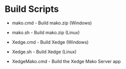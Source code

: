 # Build Scripts


- mako.cmd - Build mako.zip (Windows)
- mako.sh - Build mako.zip (Linux)

- Xedge.cmd - Build Xedge (Windows)
- Xedge.sh - Build Xedge (Linux)
- XedgeMako.cmd - Build the Xedge Mako Server app



